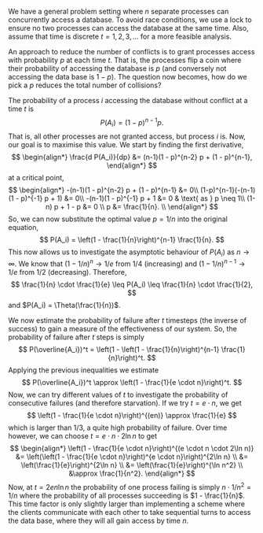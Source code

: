 We have a general problem setting where $n$ separate processes can concurrently access a database. To avoid race conditions, we use a lock to ensure no two processes can access the database at the same time. Also, assume that time is discrete $t = 1, 2, 3, \ldots$ for a more feasible analysis.

An approach to reduce the number of conflicts is to grant processes access with probability $p$ at each time $t$. That is, the processes flip a coin where their probability of accessing the database is $p$ (and conversely not accessing the data base is $1 - p$). The question now becomes, how do we pick a $p$ reduces the total number of collisions?

The probability of a process $i$ accessing the database without conflict at a time $t$ is
$$
	P(A_i) = (1 - p)^{n-1} p.
$$
That is, all other processes are not granted access, but process $i$ is. Now, our goal is to maximise this value. We start by finding the first derivative,
$$
\begin{align*}
	\frac{d P(A_i)}{dp} &= (n-1)(1 - p)^{n-2} p + (1 - p)^{n-1},
\end{align*}
$$
at a critical point,
$$
\begin{align*}
	-(n-1)(1 - p)^{n-2} p + (1 - p)^{n-1} &= 0\\
	(1-p)^{n-1}(-(n-1)(1 - p)^{-1} p + 1) &= 0\\
	-(n-1)(1 - p)^{-1} p + 1 &= 0 & \text{ as } p \neq 1\\
	(1-n) p + 1 - p &= 0 \\
	p &= \frac{1}{n}. \\
\end{align*}
$$
So, we can now substitute the optimal value $p = 1/n$ into the original equation,
$$
	P(A_i) = \left(1 - \frac{1}{n}\right)^{n-1} \frac{1}{n}.
$$
This now allows us to investigate the asymptotic behaviour of $P(A_i)$ as $n \to \infty$. We know that $(1 - 1/n)^{n} \to 1/e$ from $1/4$ (increasing) and $(1 - 1/n)^{n-1} \to 1/e$  from $1/2$ (decreasing). Therefore, 
$$
	\frac{1}{n} \cdot \frac{1}{e} \leq P(A_i) \leq \frac{1}{n} \cdot \frac{1}{2},
$$
and $P(A_i) = \Theta(\frac{1}{n})$.

We now estimate the probability of failure after $t$ timesteps (the inverse of success) to gain a measure of the effectiveness of our system. So, the probability of failure after $t$ steps is simply
$$
	P(\overline{A_i})^t = \left(1 - \left(1 - \frac{1}{n}\right)^{n-1} \frac{1}{n}\right)^t.
$$
Applying the previous inequalities we estimate
$$
	P(\overline{A_i})^t \approx \left(1 - \frac{1}{e \cdot n}\right)^t.
$$
Now, we can try different values of $t$ to investigate the probability of consecutive failures (and therefore starvation). If we try $t = e \cdot n$, we get
$$
	\left(1 - \frac{1}{e \cdot n}\right)^{(en)} \approx \frac{1}{e}
$$
which is larger than $1/3$, a quite high probability of failure. Over time however, we can choose $t = e \cdot n \cdot 2\ln n$ to get
$$
\begin{align*}
	\left(1 - \frac{1}{e \cdot n}\right)^{(e \cdot n \cdot 2\ln n)} &= \left(\left(1 - \frac{1}{e \cdot n}\right)^{e \cdot n}\right)^{2\ln n} \\
	&= \left(\frac{1}{e}\right)^{2\ln n} \\
	&= \left(\frac{1}{e}\right)^{\ln n^2} \\
	&\approx \frac{1}{n^2}.
\end{align*}
$$
Now, at $t = 2en\ln n$ the probability of one process failing is simply $n \cdot 1/n^2 = 1/n$ where the probability of all processes succeeding is $1 - \frac{1}{n}$. This time factor is only slightly larger than implementing a scheme where the clients communicate with each other to take sequential turns to access the data base, where they will all gain access by time $n$. 
